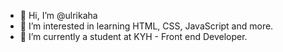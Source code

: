 - 👋 Hi, I’m @ulrikaha
- 👀 I’m interested in learning HTML, CSS, JavaScript and more. 
- 🌱 I’m currently a student at KYH - Front end Developer.


<!---
ulrikaha/ulrikaha is a ✨ special ✨ repository because its `README.md` (this file) appears on your GitHub profile.
You can click the Preview link to take a look at your changes.
--->
